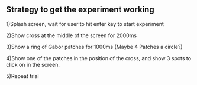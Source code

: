 ## Strategy to get the experiment working

1)Splash screen, wait for user to hit enter key to start experiment

2)Show cross at the middle of the screen for 2000ms

3)Show a ring of Gabor patches for 1000ms (Maybe 4 Patches a circle?)

4)Show one of the patches in the position of the cross, and show 3 spots to click on in the screen.

5)Repeat trial 


